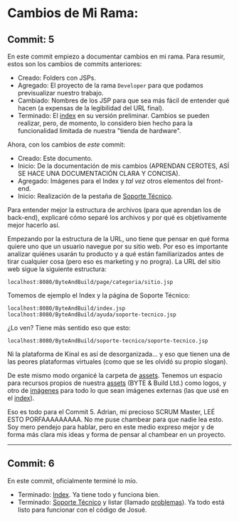 # Cambios de Mi Rama:

## Commit: 5

En este commit empiezo a documentar cambios en mi rama. Para resumir, estos son
los cambios de commits anteriores:

- Creado: Folders con JSPs.
- Agregado: El proyecto de la rama `Developer` para que podamos previsualizar
  nuestro trabajo.
- Cambiado: Nombres de los JSP para que sea más fácil de entender qué hacen (a
  expensas de la legibilidad del URL final).
- Terminado: El [index](ByteAndBuild/src/main/webapp/index.jsp) en su versión
  preliminar. Cambios se pueden realizar, pero, de momento, lo considero bien 
  hecho para la funcionalidad limitada de nuestra "tienda de hardware".

Ahora, con los cambios de *este* commit:

- Creado: Este documento.
- Inicio: De la documentación de mis cambios (APRENDAN CEROTES, ASÍ SE HACE UNA
  DOCUMENTACIÓN CLARA Y CONCISA).
- Agregado: Imágenes para el Index y *tal vez* otros elementos del front-end.
- Inicio: Realización de la pestaña de [Soporte Técnico](ByteAndBuild/src/main/webapp/index.jsp).

Para entender mejor la estructura de archivos (para que aprendan los de back-end),
explicaré cómo separé los archivos y por qué es objetivamente mejor hacerlo así.

Empezando por la estructura de la URL, uno tiene que pensar en qué forma quiere
uno que un usuario navegue por su sitio web. Por eso es importante analizar
quiénes usarán tu producto y a qué están familiarizados antes de tirar cualquier
cosa (pero eso es marketing y no progra). La URL del sitio web sigue la siguiente
estructura:

`localhost:8080/ByteAndBuild/page/categoria/sitio.jsp`

Tomemos de ejemplo el Index y la página de Soporte Técnico:

`localhost:8080/ByteAndBuild/index.jsp`  
`localhost:8080/ByteAndBuild/ayuda/soporte-tecnico.jsp`

¿Lo ven? Tiene más sentido eso que esto:

`localhost:8080/ByteAndBuild/soporte-tecnico/soporte-tecnico.jsp`

Ni la plataforma de Kinal es así de desorganizada... y eso que tienen una de las
peores plataformas virtuales (como que se les olvidó su propio slogan).

De este mismo modo organicé la carpeta de [assets](ByteAndBuild/src/main/webapp/assets).
Tenemos un espacio para recursos propios de nuestra [assets](ByteAndBuild/src/main/webapp/assets/brand)
(BYTE & Build Ltd.) como logos, y otro de [imágenes](ByteAndBuild/src/main/webapp/assets/image)
para todo lo que sean imágenes externas (las que usé en el [index](ByteAndBuild/src/main/webapp/index.jsp)).

Eso es todo para el Commit 5. Adrian, mi precioso SCRUM Master, LEÉ ESTO PORFAAAAAAAAA.
No me puse chambear para que nadie lea esto. Soy mero pendejo para hablar, pero
en este medio expreso mejor y de forma más clara mis ideas y forma de pensar
al chambear en un proyecto.

---

## Commit: 6

En este commit, oficialmente terminé lo mío.

- Terminado: [Index](ByteAndBuild/src/main/webapp/index.jsp). Ya tiene todo y
funciona bien.
- Terminado: [Soporte Técnico](ByteAndBuild/src/main/webapp/page/ayuda/soporte-tecnico.jsp) y
listar (llamado [problemas](ByteAndBuild/src/main/webapp/page/ayuda/problemas.jsp)). 
Ya todo está listo para funcionar con el código de Josué.